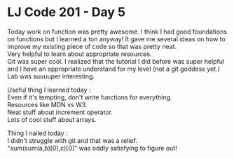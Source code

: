 # LJ Code 201 - Day 5  

Today work on function was pretty awesome. I think I had good foundations on functions but I learned a ton anyway! It gave me several ideas on how to improve my existing piece of code so that was pretty neat.  
Very helpful to learn about appropriate resources.  
Git was super cool. I realized that the tutorial I did before was super helpful and I have an appropriate understand for my level (not a git goddess yet.)  
Lab was suuuuper interesting.  

Useful thing I learned today :  
Even if it's tempting, don't write functions for everything.  
Resources like MDN vs W3.  
Neat stuff about increment operator.  
Lots of cool stuff about arrays.  

Thing I nailed today :  
I didn't struggle with git and that was a relief.  
"sum(sum(a,b)[0],c)[0]" was oddly satisfying to figure out!  
